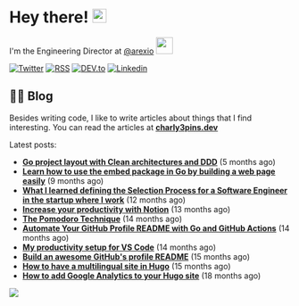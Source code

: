 
# Hey there! <img src="https://media.giphy.com/media/hvRJCLFzcasrR4ia7z/giphy.gif" width="25px">

I'm the Engineering Director at <a href="https://github.com/arexio">@arexio</a> <img src="https://media.giphy.com/media/WUlplcMpOCEmTGBtBW/giphy.gif" width="30">

[![Twitter](https://img.shields.io/badge/Twitter-1DA1F2?style=for-the-badge&logo=twitter&logoColor=white)](https://twitter.com/intent/follow?screen_name=charly3pins)
[![RSS](https://img.shields.io/badge/RSS-FFA500?style=for-the-badge&logo=rss&logoColor=white)](https://charly3pins.dev)
[![DEV.to](https://img.shields.io/badge/dev.to-0A0A0A?style=for-the-badge&logo=dev.to&logoColor=white)](https://dev.to/charly3pins)
[![Linkedin](https://img.shields.io/badge/LinkedIn-0077B5?style=for-the-badge&logo=linkedin&logoColor=white)](https://www.linkedin.com/in/carlesfuste/)

## 👨‍💻 Blog

Besides writing code, I like to write articles about things that I find interesting. You can read the articles at **[charly3pins.dev](https://charly3pins.dev)**

Latest posts:
- **[Go project layout with Clean architectures and DDD](https://charly3pins.dev/blog/go-project-layout-with-clean-architecures-and-ddd/)** (5 months ago)
- **[Learn how to use the embed package in Go by building a web page easily](https://charly3pins.dev/blog/learn-how-to-use-the-embed-package-in-go-by-building-a-web-page-easily/)** (9 months ago)
- **[What I learned defining the Selection Process for a Software Engineer in the startup where I work](https://charly3pins.dev/blog/what-i-learned-defining-the-selection-process-for-a-software-engineer-in-the-startup-where-i-work/)** (12 months ago)
- **[Increase your productivity with Notion](https://charly3pins.dev/blog/increase-your-productivity-with-notion/)** (13 months ago)
- **[The Pomodoro Technique](https://charly3pins.dev/blog/the-pomodoro-technique/)** (14 months ago)
- **[Automate Your GitHub Profile README with Go and GitHub Actions](https://charly3pins.dev/blog/automate-your-github-profile-readme-with-go-and-github-actions/)** (14 months ago)
- **[My productivity setup for VS Code](https://charly3pins.dev/blog/my-productivity-setup-for-vs-code/)** (14 months ago)
- **[Build an awesome GitHub's profile README](https://charly3pins.dev/blog/build-an-awesome-github-profile-readme/)** (15 months ago)
- **[How to have a multilingual site in Hugo](https://charly3pins.dev/blog/how-to-have-a-multilingual-site-in-hugo/)** (15 months ago)
- **[How to add Google Analytics to your Hugo site](https://charly3pins.dev/blog/how-to-add-google-analytics-to-your-hugo-site/)** (18 months ago)


![](https://media.giphy.com/media/OPYnG3Xf8zLag/giphy.gif)